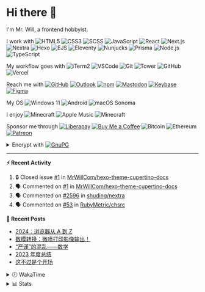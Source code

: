 # Hi there 👋

I'm Mr. Will, a frontend hobbyist.

I work with ![HTML5](https://img.shields.io/badge/HTML5-E34F26.svg?logo=html5&logoColor=white) ![CSS3](https://img.shields.io/badge/CSS3-1572B6.svg?logo=css3&logoColor=white) ![SCSS](https://img.shields.io/badge/SCSS-CC6699.svg?logo=sass&logoColor=white) ![JavaScript](https://img.shields.io/badge/JavaScript-F7DF1E.svg?logo=javascript&logoColor=black) ![React](https://img.shields.io/badge/React-20232a.svg?logo=react&logoColor=61DAFB) ![Next.js](https://img.shields.io/badge/Next.js-000000.svg?logo=nextdotjs&logoColor=white) ![Nextra](https://img.shields.io/badge/Nextra-000000.svg?logo=nextra&logoColor=white) ![Hexo](https://img.shields.io/badge/Hexo-0E83CD.svg?logo=hexo&logoColor=white) ![EJS](https://img.shields.io/badge/EJS-B4CA65.svg?logo=ejs&logoColor=black) ![Eleventy](https://img.shields.io/badge/Eleventy-222222.svg?logo=eleventy) ![Nunjucks](https://img.shields.io/badge/Nunjucks-1C4913.svg?logo=nunjucks) ![Prisma](https://img.shields.io/badge/Prisma-2D3748.svg?logo=prisma&logoColor=white) ![Node.js](https://img.shields.io/badge/Node.js-43853D.svg?logo=node.js&logoColor=white) ![TypeScript](https://img.shields.io/badge/TypeScript-007ACC.svg?logo=typescript&logoColor=white)

My workflow goes with ![iTerm2](https://img.shields.io/badge/iTerm2-000000?logo=iterm2) ![VSCode](https://img.shields.io/badge/VS%20Code-007ACC) ![Git](https://img.shields.io/badge/Git-black?logo=git) ![Tower](https://img.shields.io/badge/Tower-181717?logo=tower) ![GitHub](https://img.shields.io/badge/GitHub-181717.svg?logo=github&logoColor=white) ![Vercel](https://img.shields.io/badge/Vercel-333?logo=vercel)

Reach me with [![GitHub](https://img.shields.io/badge/GitHub-MrWillCom-181717.svg?logo=github&logoColor=white)](https://github.com/MrWillCom) [![Outlook](https://img.shields.io/badge/Outlook-mr.will.com%40outlook.com-0078D4)](mailto:mr.will.com@outlook.com) [![npm](https://img.shields.io/badge/npm-mrwillcom-white.svg?logo=npm&labelColor=CB3837)](https://www.npmjs.com/~mrwillcom) [![Mastodon](https://img.shields.io/badge/Mastodon-@MrWillCom@noc.social-6364FF?logo=mastodon&logoColor=white)](https://noc.social/@MrWillCom) [![Keybase](https://img.shields.io/badge/Keybase-mrwillcom-33A0FF?logo=keybase&logoColor=white)](https://keybase.io/mrwillcom) [![Figma](https://img.shields.io/badge/Figma-MrWillCom-F24E1E?logo=figma&logoColor=white)](https://figma.com/@MrWillCom)

My OS ![Windows 11](https://img.shields.io/badge/Windows%2011-0078D6) ![Android](https://img.shields.io/badge/Android-3DDC84?logo=android&logoColor=white) ![macOS Sonoma](https://img.shields.io/badge/macOS%20Sonoma-242524?logo=apple&logoColor=white)

I enjoy ![Minecraft](https://img.shields.io/badge/Genshin%20Impact-Natlan-F15732.svg?logo=mojang-studios&logoColor=white) ![Apple Music](https://img.shields.io/badge/-Apple%20Music-FA243C.svg?logo=apple-music&logoColor=white) ![Minecraft](https://img.shields.io/badge/Minecraft-JE%201.19.2-62B47A.svg)

Sponsor me through [![Liberapay](https://img.shields.io/badge/Liberapay-MrWillCom-F6C915.svg?logo=liberapay&logoColor=white)](https://liberapay.com/MrWillCom/donate) [![Buy Me a Coffee](https://img.shields.io/badge/Buy%20Me%20a%20Coffee-mrwillcom-FFDD00.svg?logo=buymeacoffee&logoColor=white)](https://buymeacoffee.com/mrwillcom) ![Bitcoin](https://img.shields.io/badge/Bitcoin-bc1q8vt874umc32hx4h5nfjechzdn0nuc3mj4g0uq0-000000.svg?logo=bitcoin&logoColor=white) ![Ethereum](https://img.shields.io/badge/Ethereum-0x44Baea5016C461aA838ff9B369A60246A9a540Eb-3C3C3D.svg?logo=ethereum&logoColor=white) [![Patreon](https://img.shields.io/badge/Patreon-MrWillCom-F96854.svg?logo=patreon&logoColor=white)](https://www.patreon.com/MrWillCom)

<details>
<summary>Encrypt with <a href="https://keys.openpgp.org/vks/v1/by-fingerprint/D3687F71F6BC089FD3A9A7BE1EED2577E3E753CA"><img src="https://img.shields.io/badge/GnuPG-D368%207F71%20F6BC%20089F%20D3A9%20A7BE%201EED%202577%20E3E7%2053CA-0093DD.svg?logo=gnuprivacyguard&logoColor=white" alt="GnuPG"></a></summary>

```
-----BEGIN PGP PUBLIC KEY BLOCK-----

mDMEZp3SJBYJKwYBBAHaRw8BAQdAFou63F618eo65AMZVFy1oGu79XlUSsPtaGRw
jmt412y0Ik1yLiBXaWxsIDxtci53aWxsLmNvbUBvdXRsb29rLmNvbT6IkwQTFgoA
OxYhBNNof3H2vAif06mnvh7tJXfj51PKBQJmndIkAhsDBQsJCAcCAiICBhUKCQgL
AgQWAgMBAh4HAheAAAoJEB7tJXfj51PKtxMA/1TpjvUXLkdoCzoV/Mynt8DakK4r
bxkvqRJyiSvJPB4NAQC+x6bCKAIUFy+sybOjVfRJ5RC9zjIFLx5koBMMSzuQCbg4
BGad0iQSCisGAQQBl1UBBQEBB0DMKLmlumoZSYYLorm7BP6u+4FuZudlUmFW//Va
W7IIfQMBCAeIeAQYFgoAIBYhBNNof3H2vAif06mnvh7tJXfj51PKBQJmndIkAhsM
AAoJEB7tJXfj51PKwLMBAJ8m1Db6zKiUIEzNLsNzG4zRxf3CpCUb8FFoS4reio8V
AQDnONSSRJU5OfOthOmvKHGN4n1sGDZymZdtXNv39XfbAA==
=GoZv
-----END PGP PUBLIC KEY BLOCK-----
```

</details>

---

**⚡ Recent Activity**

<!--START_SECTION:activity-->
1. 🔒 Closed issue [#1](https://github.com/MrWillCom/hexo-theme-cupertino-docs/issues/1) in [MrWillCom/hexo-theme-cupertino-docs](https://github.com/MrWillCom/hexo-theme-cupertino-docs)
2. 🗣 Commented on [#1](https://github.com/MrWillCom/hexo-theme-cupertino-docs/issues/1#issuecomment-2544338253) in [MrWillCom/hexo-theme-cupertino-docs](https://github.com/MrWillCom/hexo-theme-cupertino-docs)
3. 🗣 Commented on [#2596](https://github.com/shuding/nextra/issues/2596#issuecomment-2424735646) in [shuding/nextra](https://github.com/shuding/nextra)
4. 🗣 Commented on [#53](https://github.com/RubyMetric/chsrc/issues/53#issuecomment-2315670054) in [RubyMetric/chsrc](https://github.com/RubyMetric/chsrc)
<!--END_SECTION:activity-->

**📕 Recent Posts**

<!-- BLOG-POST-LIST:START -->
- [2024：浏览器从 A 到 Z](https://blog.mrwillcom.com/2025/03/04/2024-browser-from-a-to-z/)
- [数模转换：微喷打印影像输出！](https://blog.mrwillcom.com/2024/10/03/DAC-Giclee-Photography-Output/)
- [“严谨”的混乱——数学](https://blog.mrwillcom.com/2024/06/02/The-Messy-Math/)
- [2023 年度总结](https://blog.mrwillcom.com/2023/12/26/2023-review/)
- [这不过是个开场](https://blog.mrwillcom.com/2022/12/19/It-s-just-the-Beginning/)
<!-- BLOG-POST-LIST:END -->

<details>
<summary>🕗 WakaTime</summary>

<!--START_SECTION:waka-->
![Code Time](http://img.shields.io/badge/Code%20Time-603%20hrs%2022%20mins-blue)

**I'm a Night 🦉** 

```text
🌞 Morning                298 commits         ███░░░░░░░░░░░░░░░░░░░░░░   12.14 % 
🌆 Daytime                860 commits         █████████░░░░░░░░░░░░░░░░   35.04 % 
🌃 Evening                1220 commits        ████████████░░░░░░░░░░░░░   49.71 % 
🌙 Night                  76 commits          █░░░░░░░░░░░░░░░░░░░░░░░░   03.10 % 
```
📅 **I'm Most Productive on Saturday** 

```text
Monday                   280 commits         ███░░░░░░░░░░░░░░░░░░░░░░   11.41 % 
Tuesday                  353 commits         ████░░░░░░░░░░░░░░░░░░░░░   14.38 % 
Wednesday                378 commits         ████░░░░░░░░░░░░░░░░░░░░░   15.40 % 
Thursday                 275 commits         ███░░░░░░░░░░░░░░░░░░░░░░   11.21 % 
Friday                   273 commits         ███░░░░░░░░░░░░░░░░░░░░░░   11.12 % 
Saturday                 453 commits         █████░░░░░░░░░░░░░░░░░░░░   18.46 % 
Sunday                   442 commits         █████░░░░░░░░░░░░░░░░░░░░   18.01 % 
```


📊 **This Week I Spent My Time On** 

```text
🕑︎ Time Zone: Asia/Shanghai

💬 Programming Languages: 
TypeScript               20 mins             ███████████░░░░░░░░░░░░░░   43.54 % 
Text                     16 mins             █████████░░░░░░░░░░░░░░░░   34.75 % 
Other                    5 mins              ███░░░░░░░░░░░░░░░░░░░░░░   11.94 % 
JSON                     2 mins              █░░░░░░░░░░░░░░░░░░░░░░░░   05.44 % 
Bash                     1 min               █░░░░░░░░░░░░░░░░░░░░░░░░   02.43 % 

🔥 Editors: 
VS Code                  46 mins             █████████████████████████   100.00 % 

💻 Operating System: 
Mac                      46 mins             █████████████████████████   100.00 % 
```

**I Mostly Code in JavaScript** 

```text
JavaScript               18 repos            ██████████░░░░░░░░░░░░░░░   40.00 % 
TypeScript               8 repos             ████░░░░░░░░░░░░░░░░░░░░░   17.78 % 
Vue                      1 repo              █░░░░░░░░░░░░░░░░░░░░░░░░   02.22 % 
TeX                      1 repo              █░░░░░░░░░░░░░░░░░░░░░░░░   02.22 % 
Dart                     1 repo              █░░░░░░░░░░░░░░░░░░░░░░░░   02.22 % 
```




 Last Updated on 28/05/2025 01:10:09 UTC
<!--END_SECTION:waka-->

</details>

<details>
  <summary>📊 Stats</summary>
  <img src="https://ghrs.mrwillcom.com/api?username=MrWillCom&hide_title=true&show_icons=true&count_private=true&include_all_commits=true" alt="Stats">
  <img src="https://api.githubtrends.io/user/svg/MrWillCom/langs?time_range=one_year&loc_metric=changed&compact=True&theme=classic" alt="Most used languages">
  <img src="https://ghrs.mrwillcom.com/api/wakatime?username=MrWillCom&layout=compact" alt="WakaTime Stats about time I spent on languages">
  <img src="https://streak-stats.demolab.com?user=MrWillCom" alt="GitHub Streak">
</details>
